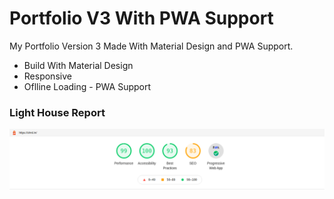 # Portfolio V3 With PWA Support

My Portfolio Version 3 Made With Material Design and PWA Support.

* Build With Material Design
* Responsive
* Oflline Loading - PWA Support

### Light House Report

![light house report](https://github.com/shindesharad71/Portfolio-V3-With-PWA/blob/master/report.png?raw=true)